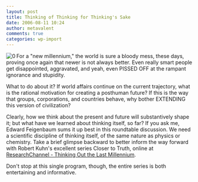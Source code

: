 ```yaml
---
layout: post
title: Thinking of Thinking for Thinking's Sake
date: 2006-08-11 10:24
author: metavalent
comments: true
categories: wp-import
---
```

<!--Lead Photo --><a href="http://researchchannel.org/prog/displayevent.asp?rid=2358"><img src="http://metavalent.info/images/closer.to.truth.logo.jpg" align="left" border="0" alt="0" /></a><!-- Commentary -->For a "new millennium," the world is sure a bloody mess, these days, proving once again that newer is not always better.  Even really smart people get disappointed, aggravated, and yeah, even PISSED OFF at the rampant ignorance and stupidity.

What to do about it?  If world affairs continue on the current trajectory, what is the rational motivation for creating a posthuman future?  If this is the way that groups, corporations, and countries behave, why bother EXTENDING this version of civilization?

Clearly, how we think about the present and future will substantively shape it; but what have we learned about thinking itself, so far?  If you ask me, Edward Feigenbaum sums it up best in this roundtable discussion.  We need a scientific discipline of thinking itself, of the same nature as physics or chemistry.  Take a brief glimpse backward to better inform the way forward with Robert Kuhn's excellent series Closer to Truth, online at <a href="http://researchchannel.org/prog/displayevent.asp?rid=2358">ResearchChannel - Thinking Out the Last Millennium</a>.  

Don't stop at this single program, though, the entire series is both entertaining and informative.

